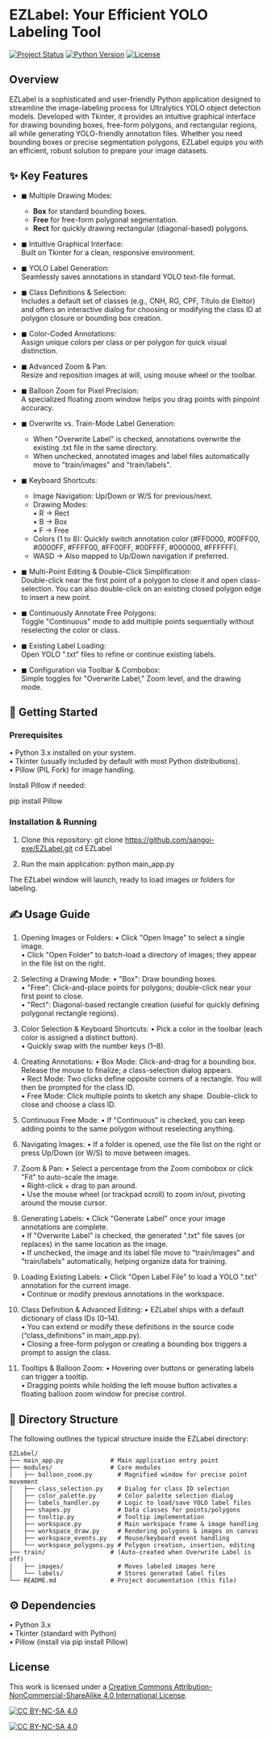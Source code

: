 # EZLabel: Your Efficient YOLO Labeling Tool

[![Project Status](https://img.shields.io/badge/Status-Active-brightgreen.svg)](https://github.com/sangoi-exe/EZLabel)
[![Python Version](https://img.shields.io/badge/Python-3.7+-blue.svg)](https://www.python.org/)
[![License](https://img.shields.io/badge/License-CC%20BY--NC--SA%204.0-lightgrey.svg)](LICENSE)

## Overview
EZLabel is a sophisticated and user-friendly Python application designed to streamline the image-labeling process for Ultralytics YOLO object detection models. Developed with Tkinter, it provides an intuitive graphical interface for drawing bounding boxes, free-form polygons, and rectangular regions, all while generating YOLO-friendly annotation files. Whether you need bounding boxes or precise segmentation polygons, EZLabel equips you with an efficient, robust solution to prepare your image datasets.

## ✨ Key Features

- ◼ Multiple Drawing Modes:  
  - **Box** for standard bounding boxes.  
  - **Free** for free-form polygonal segmentation.  
  - **Rect** for quickly drawing rectangular (diagonal-based) polygons.
  
- ◼ Intuitive Graphical Interface:  
  Built on Tkinter for a clean, responsive environment.  

- ◼ YOLO Label Generation:  
  Seamlessly saves annotations in standard YOLO text-file format.  

- ◼ Class Definitions & Selection:  
  Includes a default set of classes (e.g., CNH, RG, CPF, Título de Eleitor) and offers an interactive dialog for choosing or modifying the class ID at polygon closure or bounding box creation.

- ◼ Color-Coded Annotations:  
  Assign unique colors per class or per polygon for quick visual distinction.  

- ◼ Advanced Zoom & Pan:  
  Resize and reposition images at will, using mouse wheel or the toolbar.  

- ◼ Balloon Zoom for Pixel Precision:  
  A specialized floating zoom window helps you drag points with pinpoint accuracy.  

- ◼ Overwrite vs. Train-Mode Label Generation:  
  - When "Overwrite Label" is checked, annotations overwrite the existing .txt file in the same directory.  
  - When unchecked, annotated images and label files automatically move to "train/images" and "train/labels".  

- ◼ Keyboard Shortcuts:  
  - Image Navigation: Up/Down or W/S for previous/next.  
  - Drawing Modes:  
    • R → Rect  
    • B → Box  
    • F → Free  
  - Colors (1 to 8): Quickly switch annotation color (#FF0000, #00FF00, #0000FF, #FFFF00, #FF00FF, #00FFFF, #000000, #FFFFFF).  
  - WASD → Also mapped to Up/Down navigation if preferred.

- ◼ Multi-Point Editing & Double-Click Simplification:  
  Double-click near the first point of a polygon to close it and open class-selection. You can also double-click on an existing closed polygon edge to insert a new point.

- ◼ Continuously Annotate Free Polygons:  
  Toggle "Continuous" mode to add multiple points sequentially without reselecting the color or class.

- ◼ Existing Label Loading:  
  Open YOLO ".txt" files to refine or continue existing labels.

- ◼ Configuration via Toolbar & Combobox:  
  Simple toggles for "Overwrite Label," Zoom level, and the drawing mode.

## 🚀 Getting Started

### Prerequisites
• Python 3.x installed on your system.  
• Tkinter (usually included by default with most Python distributions).  
• Pillow (PIL Fork) for image handling.

Install Pillow if needed:
  
  pip install Pillow

### Installation & Running

1. Clone this repository:
   git clone https://github.com/sangoi-exe/EZLabel.git
   cd EZLabel

2. Run the main application:
   python main_app.py

The EZLabel window will launch, ready to load images or folders for labeling.

## ✍️ Usage Guide

1. Opening Images or Folders:
   • Click "Open Image" to select a single image.  
   • Click "Open Folder" to batch-load a directory of images; they appear in the file list on the right.  

2. Selecting a Drawing Mode:
   • "Box": Draw bounding boxes.  
   • "Free": Click-and-place points for polygons; double-click near your first point to close.  
   • "Rect": Diagonal-based rectangle creation (useful for quickly defining polygonal rectangle regions).

3. Color Selection & Keyboard Shortcuts:
   • Pick a color in the toolbar (each color is assigned a distinct button).  
   • Quickly swap with the number keys (1–8).  

4. Creating Annotations:
   • Box Mode: Click-and-drag for a bounding box. Release the mouse to finalize; a class-selection dialog appears.  
   • Rect Mode: Two clicks define opposite corners of a rectangle. You will then be prompted for the class ID.  
   • Free Mode: Click multiple points to sketch any shape. Double-click to close and choose a class ID.

5. Continuous Free Mode:
   • If "Continuous" is checked, you can keep adding points to the same polygon without reselecting anything.  

6. Navigating Images:
   • If a folder is opened, use the file list on the right or press Up/Down (or W/S) to move between images.  

7. Zoom & Pan:
   • Select a percentage from the Zoom combobox or click "Fit" to auto-scale the image.  
   • Right-click + drag to pan around.  
   • Use the mouse wheel (or trackpad scroll) to zoom in/out, pivoting around the mouse cursor.  

8. Generating Labels:
   • Click "Generate Label" once your image annotations are complete.  
   • If "Overwrite Label" is checked, the generated ".txt" file saves (or replaces) in the same location as the image.  
   • If unchecked, the image and its label file move to "train/images" and "train/labels" automatically, helping organize data for training.  

9. Loading Existing Labels:
   • Click "Open Label File" to load a YOLO ".txt" annotation for the current image.  
   • Continue or modify previous annotations in the workspace.

10. Class Definition & Advanced Editing:
   • EZLabel ships with a default dictionary of class IDs (0–14).  
   • You can extend or modify these definitions in the source code (“class_definitions” in main_app.py).  
   • Closing a free-form polygon or creating a bounding box triggers a prompt to assign the class.

11. Tooltips & Balloon Zoom:
   • Hovering over buttons or generating labels can trigger a tooltip.  
   • Dragging points while holding the left mouse button activates a floating balloon zoom window for precise control.

## 📁 Directory Structure

The following outlines the typical structure inside the EZLabel directory:

```
EZLabel/
├── main_app.py             # Main application entry point
├── modules/                # Core modules
│   ├── balloon_zoom.py       # Magnified window for precise point movement
│   ├── class_selection.py    # Dialog for class ID selection
│   ├── color_palette.py      # Color palette selection dialog
│   ├── labels_handler.py     # Logic to load/save YOLO label files
│   ├── shapes.py             # Data classes for points/polygons
│   ├── tooltip.py            # Tooltip implementation
│   ├── workspace.py          # Main workspace frame & image handling
│   ├── workspace_draw.py     # Rendering polygons & images on canvas
│   ├── workspace_events.py   # Mouse/keyboard event handling
│   └── workspace_polygons.py # Polygon creation, insertion, editing
├── train/                  # (Auto-created when Overwrite Label is off)
│   ├── images/               # Moves labeled images here
│   └── labels/               # Stores generated label files
└── README.md               # Project documentation (this file)
```

## ⚙️ Dependencies
• Python 3.x    
• Tkinter (standard with Python)  
• Pillow (install via pip install Pillow)  

## License

This work is licensed under a [Creative Commons Attribution-NonCommercial-ShareAlike 4.0 International License][cc-by-nc-sa].

[![CC BY-NC-SA 4.0][cc-by-nc-sa-shield]][cc-by-nc-sa]

[![CC BY-NC-SA 4.0][cc-by-nc-sa-image]][cc-by-nc-sa]

[cc-by-nc-sa]: http://creativecommons.org/licenses/by-nc-sa/4.0/
[cc-by-nc-sa-image]: https://licensebuttons.net/l/by-nc-sa/4.0/88x31.png
[cc-by-nc-sa-shield]: https://img.shields.io/badge/License-CC%20BY--NC--SA%204.0-lightgrey.svg
